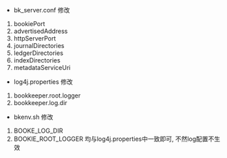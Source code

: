 * bk_server.conf 修改
 1. bookiePort
 2. advertisedAddress
 3. httpServerPort
 4. journalDirectories
 5. ledgerDirectories
 6. indexDirectories
 7. metadataServiceUri
* log4j.properties 修改
 1. bookkeeper.root.logger
 2. bookkeeper.log.dir
* bkenv.sh 修改
 1. BOOKE_LOG_DIR
 2. BOOKIE_ROOT_LOGGER
 均与log4j.properties中一致即可, 不然log配置不生效
